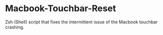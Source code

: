 # Macbook-Touchbar-Reset
Zsh (Shell) script that fixes the intermittent issue of the Macbook touchbar crashing.
